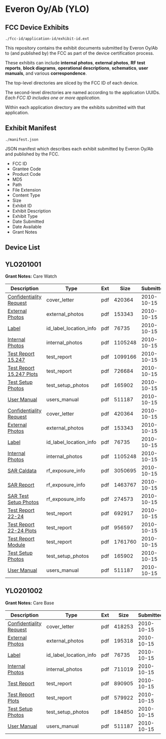 # Everon Oy/Ab (YLO)
## FCC Device Exhibits

```
./fcc-id/application-id/exhibit-id.ext
```

This repository contains the exhibit documents submitted by Everon Oy/Ab to (and published by) the FCC as part of the device certification process.

These exhibits can include **internal photos**, **external photos**, **RF test reports**, **block diagrams**, **operational descriptions**, **schematics**, **user manuals**, and various **correspondence**.

The top-level directories are sliced by the FCC ID of each device.

The second-level directories are named according to the application UUIDs. *Each FCC ID includes one or more application.*

Within each application directory are the exhibits submitted with that application. 

## Exhibit Manifest

```
./manifest.json
```

JSON manifest which describes each exhibit submitted by Everon Oy/Ab and published by the FCC.

- FCC ID
- Grantee Code
- Product Code
- MD5
- Path
- File Extension
- Content Type
- Size
- Exhibit ID
- Exhibit Description
- Exhibit Type
- Date Submitted
- Date Available
- Grant Notes

## Device List
## YLO201001
**Grant Notes:** Care Watch

| Description | Type | Ext | Size | Submitted | Available |
| ----------- | ---- | --- | ---- | --------- | --------- |
| [Confidentiality Request](YLO201001/1d3389c6685da537fb191a727645beff/1360954.pdf) | cover_letter | pdf | 420364 | 2010-10-15 | 2010-10-15 |
| [External Photos](YLO201001/1d3389c6685da537fb191a727645beff/1360955.pdf) | external_photos | pdf | 153343 | 2010-10-15 | 2010-10-15 |
| [Label](YLO201001/1d3389c6685da537fb191a727645beff/1360964.pdf) | id_label_location_info | pdf | 76735 | 2010-10-15 | 2010-10-15 |
| [Internal Photos](YLO201001/1d3389c6685da537fb191a727645beff/1360974.pdf) | internal_photos | pdf | 1105248 | 2010-10-15 | 2010-10-15 |
| [Test Report 15.247](YLO201001/1d3389c6685da537fb191a727645beff/1360967.pdf) | test_report | pdf | 1099166 | 2010-10-15 | 2010-10-15 |
| [Test Report 15.247 Plots](YLO201001/1d3389c6685da537fb191a727645beff/1360968.pdf) | test_report | pdf | 726684 | 2010-10-15 | 2010-10-15 |
| [Test Setup Photos](YLO201001/1d3389c6685da537fb191a727645beff/1360969.pdf) | test_setup_photos | pdf | 165902 | 2010-10-15 | 2010-10-15 |
| [User Manual](YLO201001/1d3389c6685da537fb191a727645beff/1360970.pdf) | users_manual | pdf | 511187 | 2010-10-15 | 2010-10-15 |
| [Confidentiality Request](YLO201001/2bc609741a974a2e175d42df891c8440/1360954.pdf) | cover_letter | pdf | 420364 | 2010-10-15 | 2010-10-15 |
| [External Photos](YLO201001/2bc609741a974a2e175d42df891c8440/1360955.pdf) | external_photos | pdf | 153343 | 2010-10-15 | 2010-10-15 |
| [Label](YLO201001/2bc609741a974a2e175d42df891c8440/1360964.pdf) | id_label_location_info | pdf | 76735 | 2010-10-15 | 2010-10-15 |
| [Internal Photos](YLO201001/2bc609741a974a2e175d42df891c8440/1360974.pdf) | internal_photos | pdf | 1105248 | 2010-10-15 | 2010-10-15 |
| [SAR Caldata](YLO201001/2bc609741a974a2e175d42df891c8440/1360978.pdf) | rf_exposure_info | pdf | 3050695 | 2010-10-15 | 2010-10-15 |
| [SAR Report](YLO201001/2bc609741a974a2e175d42df891c8440/1360979.pdf) | rf_exposure_info | pdf | 1463767 | 2010-10-15 | 2010-10-15 |
| [SAR Test Setup Photos](YLO201001/2bc609741a974a2e175d42df891c8440/1360980.pdf) | rf_exposure_info | pdf | 274573 | 2010-10-15 | 2010-10-15 |
| [Test Report 22-24](YLO201001/2bc609741a974a2e175d42df891c8440/1360982.pdf) | test_report | pdf | 692917 | 2010-10-15 | 2010-10-15 |
| [Test Report 22-24 Plots](YLO201001/2bc609741a974a2e175d42df891c8440/1360983.pdf) | test_report | pdf | 956597 | 2010-10-15 | 2010-10-15 |
| [Test Report Module](YLO201001/2bc609741a974a2e175d42df891c8440/1360984.pdf) | test_report | pdf | 1761760 | 2010-10-15 | 2010-10-15 |
| [Test Setup Photos](YLO201001/2bc609741a974a2e175d42df891c8440/1360969.pdf) | test_setup_photos | pdf | 165902 | 2010-10-15 | 2010-10-15 |
| [User Manual](YLO201001/2bc609741a974a2e175d42df891c8440/1360970.pdf) | users_manual | pdf | 511187 | 2010-10-15 | 2010-10-15 |
## YLO201002
**Grant Notes:** Care Base

| Description | Type | Ext | Size | Submitted | Available |
| ----------- | ---- | --- | ---- | --------- | --------- |
| [Confidentiality Request](YLO201002/c388c3cd941fc2e87a38d7600fe7b387/1361014.pdf) | cover_letter | pdf | 418253 | 2010-10-15 | 2010-10-15 |
| [External Photos](YLO201002/c388c3cd941fc2e87a38d7600fe7b387/1361015.pdf) | external_photos | pdf | 195318 | 2010-10-15 | 2010-10-15 |
| [Label](YLO201002/c388c3cd941fc2e87a38d7600fe7b387/1360964.pdf) | id_label_location_info | pdf | 76735 | 2010-10-15 | 2010-10-15 |
| [Internal Photos](YLO201002/c388c3cd941fc2e87a38d7600fe7b387/1361016.pdf) | internal_photos | pdf | 711019 | 2010-10-15 | 2010-10-15 |
| [Test Report](YLO201002/c388c3cd941fc2e87a38d7600fe7b387/1361020.pdf) | test_report | pdf | 890905 | 2010-10-15 | 2010-10-15 |
| [Test Report Plots](YLO201002/c388c3cd941fc2e87a38d7600fe7b387/1361021.pdf) | test_report | pdf | 579922 | 2010-10-15 | 2010-10-15 |
| [Test Setup Photos](YLO201002/c388c3cd941fc2e87a38d7600fe7b387/1361022.pdf) | test_setup_photos | pdf | 184850 | 2010-10-15 | 2010-10-15 |
| [User Manual](YLO201002/c388c3cd941fc2e87a38d7600fe7b387/1361023.pdf) | users_manual | pdf | 511187 | 2010-10-15 | 2010-10-15 |

